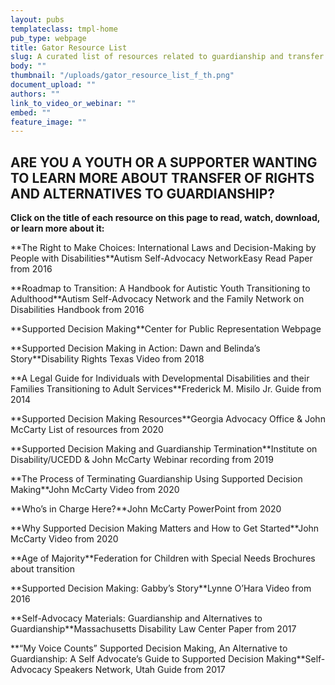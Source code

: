 ```yaml
---
layout: pubs
templateclass: tmpl-home
pub_type: webpage
title: Gator Resource List
slug: A curated list of resources related to guardianship and transfer of rights
body: ""
thumbnail: "/uploads/gator_resource_list_f_th.png"
document_upload: ""
authors: ""
link_to_video_or_webinar: ""
embed: ""
feature_image: ""
---
```


## ARE YOU A YOUTH OR A SUPPORTER WANTING TO LEARN MORE ABOUT TRANSFER OF RIGHTS AND ALTERNATIVES TO GUARDIANSHIP?

**Click on the title of each resource on this page to read, watch, download, or learn more about it:**

\*\*The Right to Make Choices: International Laws and Decision-Making by People with Disabilities\*\*Autism Self-Advocacy NetworkEasy Read Paper from 2016

\*\*Roadmap to Transition: A Handbook for Autistic Youth Transitioning to Adulthood\*\*Autism Self-Advocacy Network and the Family Network on Disabilities Handbook from 2016

\*\*Supported Decision Making\*\*Center for Public Representation Webpage

\*\*Supported Decision Making in Action: Dawn and Belinda’s Story\*\*Disability Rights Texas Video from 2018

\*\*A Legal Guide for Individuals with Developmental Disabilities and their Families Transitioning to Adult Services\*\*Frederick M. Misilo Jr. Guide from 2014

\*\*Supported Decision Making Resources\*\*Georgia Advocacy Office & John McCarty List of resources from 2020

\*\*Supported Decision Making and Guardianship Termination\*\*Institute on Disability/UCEDD & John McCarty Webinar recording from 2019

\*\*The Process of Terminating Guardianship Using Supported Decision Making\*\*John McCarty Video from 2020

\*\*Who’s in Charge Here?\*\*John McCarty PowerPoint from 2020

\*\*Why Supported Decision Making Matters and How to Get Started\*\*John McCarty Video from 2020

\*\*Age of Majority\*\*Federation for Children with Special Needs Brochures about transition

\*\*Supported Decision Making: Gabby’s Story\*\*Lynne O’Hara Video from 2016

\*\*Self-Advocacy Materials: Guardianship and Alternatives to Guardianship\*\*Massachusetts Disability Law Center Paper from 2017

\*\*“My Voice Counts” Supported Decision Making, An Alternative to Guardianship: A Self Advocate’s Guide to Supported Decision Making\*\*Self-Advocacy Speakers Network, Utah Guide from 2017
